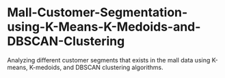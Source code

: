 # Mall-Customer-Segmentation-using-K-Means-K-Medoids-and-DBSCAN-Clustering
Analyzing different customer segments that exists in the mall data using K-means, K-medoids, and DBSCAN clustering algorithms.
